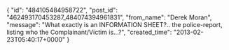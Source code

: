  {
   "id": "484105484958722",
   "post_id": "462493170453287_484074394961831",
   "from_name": "Derek Moran",
   "message": "What exactly is an INFORMATION SHEET?.. the police-report, listing who the Complainant/Victim is...?",
   "created_time": "2013-02-23T05:40:17+0000"
 }
